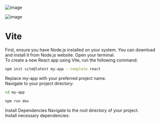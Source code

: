 



![image](https://github.com/user-attachments/assets/aecc9e81-a5c8-405c-9140-e0dcc1b5e52f)


![image](https://github.com/user-attachments/assets/6c17fc47-974c-4c99-8f64-45a69cef7d94)





# Vite
First, ensure you have Node.js installed on your system. You can download and install it from Node.js website.
Open your terminal.<br>
To create a new React app using Vite, run the following command:

```bash
npm init vite@latest my-app --template react
```
Replace my-app with your preferred project name.<br>
Navigate to your project directory:

```bash
cd my-app
```

```bash
npm run dev
```
Install Dependencies
Navigate to the root directory of your project.<br>
Install necessary dependencies: 
